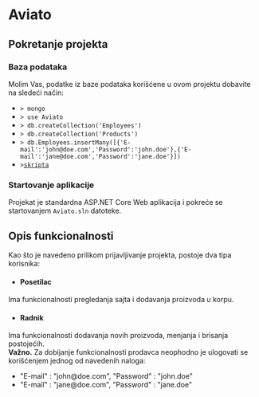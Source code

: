 # Aviato

## Pokretanje projekta

### Baza podataka

Molim Vas, podatke iz baze podataka korišćene u ovom projektu dobavite na sledeći način:

* `> mongo`
* `> use Aviato`
* `> db.createCollection('Employees')`
* `> db.createCollection('Products')`
* `> db.Employees.insertMany([{'E-mail':'john@doe.com','Password':'john.doe'},{'E-mail':'jane@doe.com','Password':'jane.doe'}])`
* `>`[`skripta`](https://github.com/Veljanovskii/Aviato/blob/master/script.txt)

### Startovanje aplikacije

Projekat je standardna ASP.NET Core Web aplikacija i pokreće se startovanjem `Aviato.sln` datoteke.

## Opis funkcionalnosti

Kao što je navedeno prilikom prijavljivanje projekta, postoje dva tipa korisnika:

* #### Posetilac
Ima funkcionalnosti pregledanja sajta i dodavanja proizvoda u korpu.

* #### Radnik
Ima funkcionalnosti dodavanja novih proizvoda, menjanja i brisanja postojećih.  
**Važno.** Za dobijanje funkcionalnosti prodavca neophodno je ulogovati se korišćenjem jednog od navedenih naloga:  
* "E-mail" : "john<i></i>@doe.com",
"Password" : "john.doe"  
* "E-mail" : "jane<i></i>@doe.com",
"Password" : "jane.doe"

